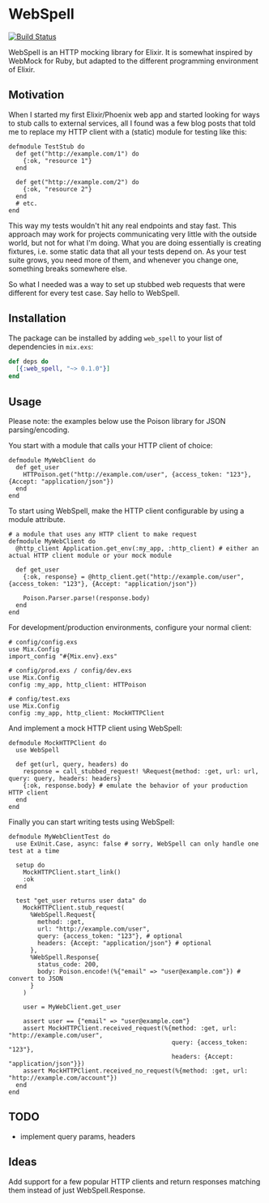 # WebSpell

[![Build Status](https://travis-ci.org/langalex/web_spell.svg?branch=master)](https://travis-ci.org/langalex/web_spell)

WebSpell is an HTTP mocking library for Elixir. It is somewhat inspired by WebMock for Ruby, but adapted to the different programming environment of Elixir.

## Motivation

When I started my first Elixir/Phoenix web app and started looking for ways to stub calls to external services, all I found was a few blog posts that told me to replace my HTTP client with a (static) module for testing like this:

    defmodule TestStub do
      def get("http://example.com/1") do
        {:ok, "resource 1"}
      end

      def get("http://example.com/2") do
        {:ok, "resource 2"}
      end
      # etc.
    end

This way my tests wouldn't hit any real endpoints and stay fast. This approach may work for projects communicating very little with the outside world, but not for what I'm doing. What you are doing essentially is creating fixtures, i.e. some static data that all your tests depend on. As your test suite grows, you need more of them, and whenever you change one, something breaks somewhere else.

So what I needed was a way to set up stubbed web requests that were different for every test case. Say hello to WebSpell.

## Installation

The package can be installed by adding `web_spell` to your list of dependencies in `mix.exs`:

```elixir
def deps do
  [{:web_spell, "~> 0.1.0"}]
end
```

## Usage

Please note: the examples below use the Poison library for JSON parsing/encoding.

You start with a module that calls your HTTP client of choice:

    defmodule MyWebClient do
      def get_user
        HTTPoison.get("http://example.com/user", {access_token: "123"}, {Accept: "application/json"})
      end
    end

To start using WebSpell, make the HTTP client configurable by using a module attribute. 

    # a module that uses any HTTP client to make request
    defmodule MyWebClient do
      @http_client Application.get_env(:my_app, :http_client) # either an actual HTTP client module or your mock module

      def get_user
        {:ok, response} = @http_client.get("http://example.com/user", {access_token: "123"}, {Accept: "application/json"})

        Poison.Parser.parse!(response.body)
      end
    end

For development/production environments, configure your normal client:

    # config/config.exs
    use Mix.Config
    import_config "#{Mix.env}.exs"

    # config/prod.exs / config/dev.exs
    use Mix.Config
    config :my_app, http_client: HTTPoison

    # config/test.exs
    use Mix.Config
    config :my_app, http_client: MockHTTPClient

And implement a mock HTTP client using WebSpell:

    defmodule MockHTTPClient do
      use WebSpell

      def get(url, query, headers) do
        response = call_stubbed_request! %Request{method: :get, url: url, query: query, headers: headers}
        {:ok, response.body} # emulate the behavior of your production HTTP client
      end
    end

Finally you can start writing tests using WebSpell:

    defmodule MyWebClientTest do
      use ExUnit.Case, async: false # sorry, WebSpell can only handle one test at a time

      setup do
        MockHTTPClient.start_link()
        :ok
      end

      test "get_user returns user data" do
        MockHTTPClient.stub_request(
          %WebSpell.Request{
            method: :get,
            url: "http://example.com/user",
            query: {access_token: "123"}, # optional
            headers: {Accept: "application/json"} # optional
          },
          %WebSpell.Response{
            status_code: 200,
            body: Poison.encode!(%{"email" => "user@example.com"}) # convert to JSON
          }
        )

        user = MyWebClient.get_user

        assert user == {"email" => "user@example.com"}
        assert MockHTTPClient.received_request(%{method: :get, url: "http://example.com/user",
                                                 query: {access_token: "123"}, 
                                                 headers: {Accept: "application/json"}})
        assert MockHTTPClient.received_no_request(%{method: :get, url: "http://example.com/account"})
      end
    end

## TODO

* implement query params, headers

## Ideas

Add support for a few popular HTTP clients and return responses matching them instead of just WebSpell.Response.